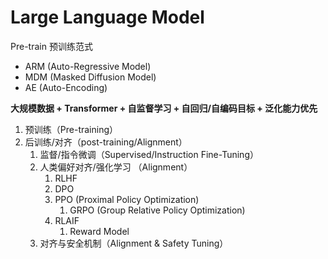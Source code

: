 # Large Language Model

Pre-train 预训练范式

- ARM (Auto-Regressive Model)
- MDM (Masked Diffusion Model)
- AE (Auto-Encoding)

**大规模数据 + Transformer + 自监督学习 + 自回归/自编码目标 + 泛化能力优先**

1. 预训练（Pre-training） 
2. 后训练/对齐（post-training/Alignment）
   1. 监督/指令微调（Supervised/Instruction Fine-Tuning）
   2. 人类偏好对齐/强化学习 （Alignment）
      1. RLHF
      2. DPO
      3. PPO (Proximal Policy Optimization)
         1. GRPO (Group Relative Policy Optimization)
      4. RLAIF
         1. Reward Model
   3. 对齐与安全机制（Alignment & Safety Tuning）

